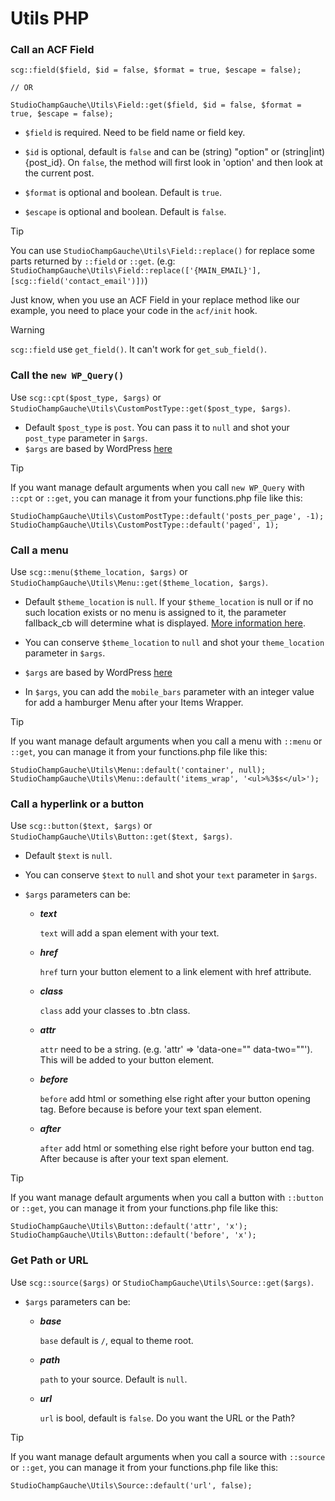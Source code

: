 # Utils PHP

### Call an ACF Field
```
scg::field($field, $id = false, $format = true, $escape = false);

// OR

StudioChampGauche\Utils\Field::get($field, $id = false, $format = true, $escape = false);
```

- `$field` is required. Need to be field name or field key.

- `$id` is optional, default is `false` and can be (string) "option" or (string|int) {post_id}. On `false`, the method will first look in 'option' and then look at the current post.

- `$format` is optional and boolean. Default is `true`.

- `$escape` is optional and boolean. Default is `false`.


> [!TIP]  
> You can use `StudioChampGauche\Utils\Field::replace()` for replace some parts returned by `::field` or `::get`. (e.g: `StudioChampGauche\Utils\Field::replace(['{MAIN_EMAIL}'], [scg::field('contact_email')])`)
>
> Just know, when you use an ACF Field in your replace method like our example, you need to place your code in the `acf/init` hook.

> [!WARNING]  
> `scg::field` use `get_field()`. It can't work for `get_sub_field()`.


### Call the `new WP_Query()`
Use `scg::cpt($post_type, $args)` or `StudioChampGauche\Utils\CustomPostType::get($post_type, $args)`.

- Default `$post_type` is `post`. You can pass it to `null` and shot your `post_type` parameter in `$args`.
- `$args` are based by WordPress [here](https://developer.wordpress.org/reference/classes/wp_query/)

> [!TIP]  
> If you want manage default arguments when you call `new WP_Query` with `::cpt` or `::get`, you can manage it from your functions.php file like this:
> ```
> StudioChampGauche\Utils\CustomPostType::default('posts_per_page', -1);
> StudioChampGauche\Utils\CustomPostType::default('paged', 1);
> ```


### Call a menu
Use `scg::menu($theme_location, $args)` or `StudioChampGauche\Utils\Menu::get($theme_location, $args)`.

- Default `$theme_location` is `null`. If your `$theme_location` is null or if no such location exists or no menu is assigned to it, the parameter fallback_cb will determine what is displayed. [More information here](https://developer.wordpress.org/reference/functions/wp_nav_menu/#more-information).

- You can conserve `$theme_location` to `null` and shot your `theme_location` parameter in `$args`.

- `$args` are based by WordPress [here](https://developer.wordpress.org/reference/functions/wp_nav_menu/)

- In `$args`, you can add the `mobile_bars` parameter with an integer value for add a hamburger Menu after your Items Wrapper.

> [!TIP]  
> If you want manage default arguments when you call a menu with `::menu` or `::get`, you can manage it from your functions.php file like this:
> ```
> StudioChampGauche\Utils\Menu::default('container', null);
> StudioChampGauche\Utils\Menu::default('items_wrap', '<ul>%3$s</ul>');
> ```


### Call a hyperlink or a button
Use `scg::button($text, $args)` or `StudioChampGauche\Utils\Button::get($text, $args)`.

- Default `$text` is `null`.

- You can conserve `$text` to `null` and shot your `text` parameter in `$args`.

- `$args` parameters can be:
    - ***text***
    
      `text` will add a span element with your text.
    
    - ***href***
    
      `href` turn your button element to a link element with href attribute.
    
    - ***class***
    
      `class` add your classes to .btn class.
    
    - ***attr***
    
      `attr` need to be a string. (e.g. 'attr' => 'data-one="" data-two=""'). This will be added to your button element.
    
    - ***before***
    
      `before` add html or something else right after your button opening tag. Before because is before your text span element.
    
    - ***after***
    
      `after` add html or something else right before your button end tag. After because is after your text span element.
      

> [!TIP]  
> If you want manage default arguments when you call a button with `::button` or `::get`, you can manage it from your functions.php file like this:
> ```
> StudioChampGauche\Utils\Button::default('attr', 'x');
> StudioChampGauche\Utils\Button::default('before', 'x');
> ```


### Get Path or URL
Use `scg::source($args)` or `StudioChampGauche\Utils\Source::get($args)`.

- `$args` parameters can be:
    - ***base***
    
      `base` default is `/`, equal to theme root.
    
    - ***path***
    
      `path` to your source. Default is `null`.
    
    - ***url***
    
      `url` is bool, default is `false`. Do you want the URL or the Path?
      

> [!TIP]  
> If you want manage default arguments when you call a source with `::source` or `::get`, you can manage it from your functions.php file like this:
> ```
> StudioChampGauche\Utils\Source::default('url', false);
> ```